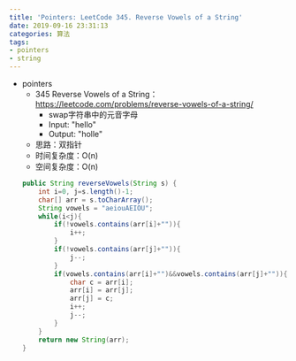 ```yaml
---
title: 'Pointers: LeetCode 345. Reverse Vowels of a String'
date: 2019-09-16 23:31:13
categories: 算法
tags: 
- pointers
- string
---
```

- pointers
    - 345 Reverse Vowels of a String：https://leetcode.com/problems/reverse-vowels-of-a-string/
        - swap字符串中的元音字母
        - Input: "hello"
        - Output: "holle"
        <!-- more -->
    - 思路：双指针
    - 时间复杂度：O(n)
    - 空间复杂度：O(n)
    ```java
    public String reverseVowels(String s) {
        int i=0, j=s.length()-1;
        char[] arr = s.toCharArray();
        String vowels = "aeiouAEIOU";
        while(i<j){
            if(!vowels.contains(arr[i]+"")){
                i++;
            }
            if(!vowels.contains(arr[j]+"")){
                j--;
            }
            if(vowels.contains(arr[i]+"")&&vowels.contains(arr[j]+"")){
                char c = arr[i];
                arr[i] = arr[j];
                arr[j] = c;
                i++;
                j--;
            }
        }
        return new String(arr);
    }
    ```